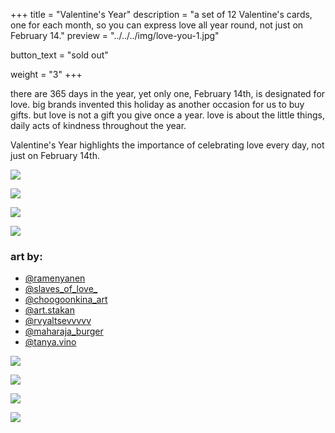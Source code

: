 +++
title = "Valentine's Year"
description = "a set of 12 Valentine's cards, one for each month, so you can express love all year round, not just on February 14."
preview = "../../../img/love-you-1.jpg"

button_text = "sold out"

weight = "3"
+++

there are 365 days in the year, yet only one, February 14th, is designated for love. big brands invented this holiday as another occasion for us to buy gifts. but love is not a gift you give once a year. love is about the little things, daily acts of kindness throughout the year.

Valentine's Year highlights the importance of celebrating love every day, not just on February 14th.

![](../../../img/love-you-2.jpg)

![](../../../img/love-you-3.jpg)

![](../../../img/love-you-4.jpg)

![](../../../img/love-you-5.jpg)

### art by:

- [@ramenyanen](https://www.instagram.com/ramenyanen/)
- [@slaves_of_love_](https://www.instagram.com/slaves_of_love_/)
- [@choogoonkina_art](https://instagram.com/choogoonkina_art/)
- [@art.stakan](https://instagram.com/art.stakan/)
- [@rvyaltsevvvvv](https://instagram.com/rvyaltsevvvvv/)
- [@maharaja_burger](http://instagram.com/maharaja_burger/)
- [@tanya.vino](https://www.instagram.com/tanya.vino/)

![](../../../img/love-you-6.jpg)

![](../../../img/love-you-7.jpg)

![](../../../img/love-you-8.jpg)

![](../../../img/love-you-9.png)